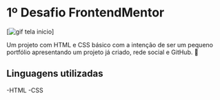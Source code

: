 # 1º Desafio FrontendMentor

[<img src="./inicio.gif" alt="gif tela inicio">] 

Um projeto com HTML e CSS básico com a intenção de ser um pequeno portfólio apresentando um projeto já criado, rede social e GitHub. 🚀

## Linguagens utilizadas
-HTML
-CSS